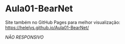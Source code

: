 # Aula01-BearNet

Site também no GitHub Pages para melhor visualização: https://helelys.github.io/Aula01-BearNet/ 

*NÃO RESPONSIVO*
